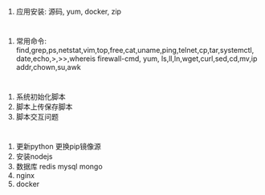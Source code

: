 # 
1. 应用安装: 源码, yum, docker, zip
# 
1. 常用命令:
find,grep,ps,netstat,vim,top,free,cat,uname,ping,telnet,cp,tar,systemctl,date,echo,>,>>,whereis
firewall-cmd, yum, ls,ll,ln,wget,curl,sed,cd,mv,ip addr,chown,su,awk

#
1. 系统初始化脚本
2. 脚本上传保存脚本
3. 脚本交互问题

#
1. 更新python 更换pip镜像源
2. 安装nodejs
3. 数据库 redis mysql mongo
4. nginx
5. docker

